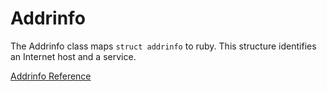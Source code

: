 # Addrinfo

The Addrinfo class maps `struct addrinfo` to ruby.  This structure identifies
an Internet host and a service.

[Addrinfo Reference](https://ruby-doc.org/stdlib-2.5.0/libdoc/socket/rdoc/Addrinfo.html)